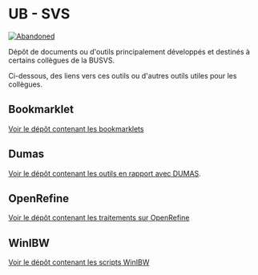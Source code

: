 # UB - SVS

[![Abandoned](https://img.shields.io/badge/Maintenance%20Level-Abandoned-orange.svg)](https://gist.github.com/cheerfulstoic/d107229326a01ff0f333a1d3476e068d)

Dépôt de documents ou d'outils principalement développés et destinés à certains collègues de la BUSVS.

Ci-dessous, des liens vers ces outils ou d'autres outils utiles pour les collègues.

## Bookmarklet

[Voir le dépôt contenant les bookmarklets](/../../../bookmarklet)

## Dumas

[Voir le dépôt contenant les outils en rapport avec DUMAS](dumas).

## OpenRefine

[Voir le dépôt contenant les traitements sur OpenRefine](/../../../Traitements_OpenRefine)

## WinIBW

[Voir le dépôt contenant les scripts WinIBW](/../../../WinIBW)
